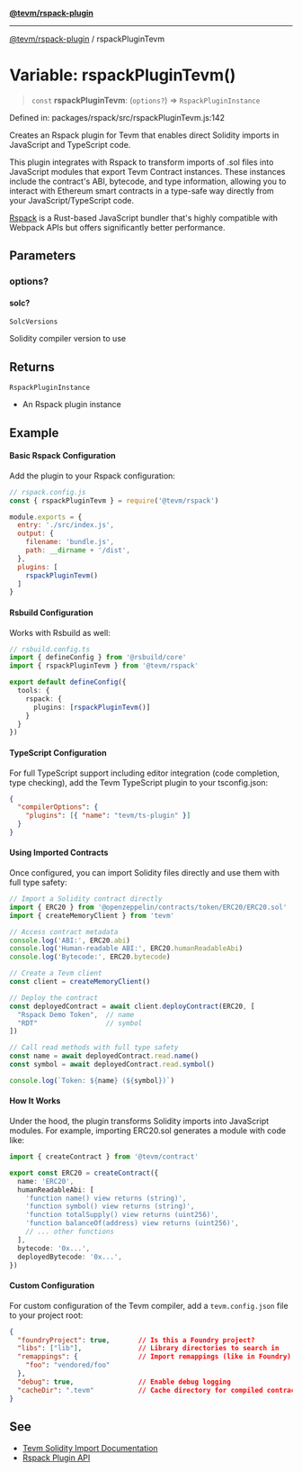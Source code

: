 [**@tevm/rspack-plugin**](../README.md)

***

[@tevm/rspack-plugin](../globals.md) / rspackPluginTevm

# Variable: rspackPluginTevm()

> `const` **rspackPluginTevm**: (`options?`) => `RspackPluginInstance`

Defined in: packages/rspack/src/rspackPluginTevm.js:142

Creates an Rspack plugin for Tevm that enables direct Solidity imports in JavaScript
and TypeScript code.

This plugin integrates with Rspack to transform imports of .sol files into JavaScript
modules that export Tevm Contract instances. These instances include the contract's ABI,
bytecode, and type information, allowing you to interact with Ethereum smart contracts
in a type-safe way directly from your JavaScript/TypeScript code.

[Rspack](https://www.rspack.dev/) is a Rust-based JavaScript bundler that's highly
compatible with Webpack APIs but offers significantly better performance.

## Parameters

### options?

#### solc?

`SolcVersions`

Solidity compiler version to use

## Returns

`RspackPluginInstance`

- An Rspack plugin instance

## Example

#### Basic Rspack Configuration

Add the plugin to your Rspack configuration:

```javascript
// rspack.config.js
const { rspackPluginTevm } = require('@tevm/rspack')

module.exports = {
  entry: './src/index.js',
  output: {
    filename: 'bundle.js',
    path: __dirname + '/dist',
  },
  plugins: [
    rspackPluginTevm()
  ]
}
```

#### Rsbuild Configuration

Works with Rsbuild as well:

```typescript
// rsbuild.config.ts
import { defineConfig } from '@rsbuild/core'
import { rspackPluginTevm } from '@tevm/rspack'

export default defineConfig({
  tools: {
    rspack: {
      plugins: [rspackPluginTevm()]
    }
  }
})
```

#### TypeScript Configuration

For full TypeScript support including editor integration (code completion, type checking),
add the Tevm TypeScript plugin to your tsconfig.json:

```json
{
  "compilerOptions": {
    "plugins": [{ "name": "tevm/ts-plugin" }]
  }
}
```

#### Using Imported Contracts

Once configured, you can import Solidity files directly and use them with full type safety:

```typescript
// Import a Solidity contract directly
import { ERC20 } from '@openzeppelin/contracts/token/ERC20/ERC20.sol'
import { createMemoryClient } from 'tevm'

// Access contract metadata
console.log('ABI:', ERC20.abi)
console.log('Human-readable ABI:', ERC20.humanReadableAbi)
console.log('Bytecode:', ERC20.bytecode)

// Create a Tevm client
const client = createMemoryClient()

// Deploy the contract
const deployedContract = await client.deployContract(ERC20, [
  "Rspack Demo Token",  // name
  "RDT"                 // symbol
])

// Call read methods with full type safety
const name = await deployedContract.read.name()
const symbol = await deployedContract.read.symbol()

console.log(`Token: ${name} (${symbol})`)
```

#### How It Works

Under the hood, the plugin transforms Solidity imports into JavaScript modules.
For example, importing ERC20.sol generates a module with code like:

```typescript
import { createContract } from '@tevm/contract'

export const ERC20 = createContract({
  name: 'ERC20',
  humanReadableAbi: [
    'function name() view returns (string)',
    'function symbol() view returns (string)',
    'function totalSupply() view returns (uint256)',
    'function balanceOf(address) view returns (uint256)',
    // ... other functions
  ],
  bytecode: '0x...',
  deployedBytecode: '0x...',
})
```

#### Custom Configuration

For custom configuration of the Tevm compiler, add a `tevm.config.json` file to your project root:

```json
{
  "foundryProject": true,       // Is this a Foundry project?
  "libs": ["lib"],              // Library directories to search in
  "remappings": {               // Import remappings (like in Foundry)
    "foo": "vendored/foo"
  },
  "debug": true,                // Enable debug logging
  "cacheDir": ".tevm"           // Cache directory for compiled contracts
}
```

## See

 - [Tevm Solidity Import Documentation](https://tevm.sh/learn/solidity-imports)
 - [Rspack Plugin API](https://www.rspack.dev/api/plugin)
